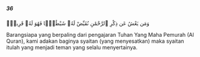 ##### 36

<span class="ayah">وَمَن يَعْشُ عَن ذِكْرِ ٱلرَّحْمَٰنِ نُقَيِّضْ لَهُۥ شَيْطَٰنًۭا فَهُوَ لَهُۥ قَرِينٌۭ</span>

<span class="ayah_translation">Barangsiapa yang berpaling dari pengajaran Tuhan Yang Maha Pemurah (Al Quran), kami adakan baginya syaitan (yang menyesatkan) maka syaitan itulah yang menjadi teman yang selalu menyertainya.</span>
